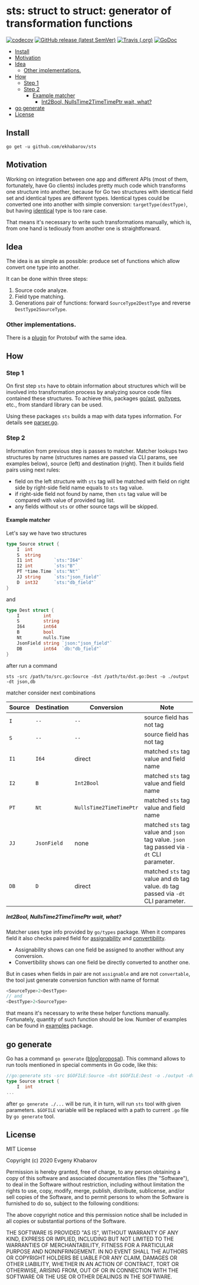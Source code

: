 # sts: struct to struct: generator of transformation functions

[![codecov](https://codecov.io/gh/ekhabarov/sts/branch/master/graph/badge.svg)](https://codecov.io/gh/ekhabarov/sts)
[![GitHub release (latest SemVer)](https://img.shields.io/github/v/release/ekhabarov/sts)](https://github.com/ekhabarov/sts/releases)
[![Travis (.org)](https://img.shields.io/travis/ekhabarov/sts)](https://travis-ci.org/ekhabarov/sts)
[![GoDoc](https://godoc.org/https://godoc.org/github.com/ekhabarov/sts?status.svg)](https://godoc.org/github.com/ekhabarov/sts)

<!-- vim-markdown-toc GFM -->

* [Install](#install)
* [Motivation](#motivation)
* [Idea](#idea)
  * [Other implementations.](#other-implementations)
* [How](#how)
  * [Step 1](#step-1)
  * [Step 2](#step-2)
    * [Example matcher](#example-matcher)
      * [Int2Bool, NullsTime2TimeTimePtr wait, what?](#int2bool-nullstime2timetimeptr-wait-what)
* [go generate](#go-generate)
* [License](#license)

<!-- vim-markdown-toc -->

## Install

```shell
go get -u github.com/ekhabarov/sts
```

## Motivation
Working on integration between one app and different APIs (most of them,
fortunately, have Go clients) includes pretty much code which transforms one
structure into another, because for Go two structures with identical field set
and identical types are different types. Identical types could be converted one
into another with simple conversion: `targetType(destType)`, but having
[identical](https://golang.org/ref/spec#Type_identity) type is too rare case.

That means it's necessary to write such transformations manually, which is, from
one hand is tediously from another one is straightforward.

## Idea
The idea is as simple as possible: produce set of functions which allow convert
one type into another.

It can be done within three steps:

1. Source code analyze.
1. Field type matching.
1. Generations pair of functions: forward `SourceType2DestType` and reverse `DestType2SourceType`.

### Other implementations.
There is a [plugin](http://github.com/bold-commerce/protoc-gen-struct-transformer) for Protobuf with the same idea.

## How

### Step 1
On first step `sts` have to obtain information about structures which will be
involved into transformation process by analyzing source code files contained
these structures. To achieve this, packages [go/ast](https://golang.org/pkg/go/ast), [go/types](https://golang.org/pkg/go/types), etc., from
standard library can be used.

Using these packages `sts` builds a map with data types information. For details
see [parser.go](./parser.go).

### Step 2
Information from previous step is passes to matcher. Matcher lookups two
structures by name (structures names are passed via CLI params, see examples
below), source (left) and destination (right). Then it builds field pairs using
next rules:

* field on the left structure with `sts` tag will be matched with field on right side by right-side field name equals to `sts` tag value.
* if right-side field not found by name, then `sts` tag value will be compared with value of provided tag list.
* any fields without `sts` or other source tags will be skipped.

#### Example matcher
Let's say we have two structures

```go
type Source struct {
	I  int
	S  string
	I1 int        `sts:"I64"`
	I2 int        `sts:"B"`
	PT *time.Time `sts:"Nt"`
	JJ string     `sts:"json_field"`
	D  int32      `sts:"db_field"`
}
```

and

```go
type Dest struct {
	I         int
	S         string
	I64       int64
	B         bool
	Nt        nulls.Time
	JsonField string `json:"json_field"`
	DB        int64  `db:"db_field"`
}
```

after run a command

```shell
sts -src /path/to/src.go:Source -dst /path/to/dst.go:Dest -o ./output -dt json,db
```

matcher consider next combinations


Source | Destination | Conversion              | Note
-------|-------------|-------------------------|------
 `I`   | `--`        | `--`                    | source field has not tag
 `S`   | `--`        | `--`                    | source field has not tag
 `I1`  | `I64`       | direct                  | matched `sts` tag value and field name
 `I2`  | `B`         | `Int2Bool`              | matched `sts` tag value and field name
 `PT`  | `Nt`        | `NullsTime2TimeTimePtr` | matched `sts` tag value and field name
`JJ`   | `JsonField` | none                    | matched `sts` tag value and `json` tag value. `json` tag passed via `-dt` CLI parameter.
`DB`   | `D`         | direct                  | matched `sts` tag value and `db` tag value. `db` tag passed via `-dt` CLI parameter.


##### Int2Bool, NullsTime2TimeTimePtr wait, what?
Matcher uses type info provided by `go/types` package. When it compares field it
also checks paired field for [assignability](https://golang.org/pkg/go/types/#AssignableTo) and [convertibility](https://golang.org/pkg/go/types/#ConvertibleTo).
* Assignability shows can one field be assigned to another without any conversion.
* Convertibility shows can one field be directly converted to another one.

But in cases when fields in pair are not `assignable` and are not `convertable`,
the tool just generate conversion function with name of format

```go
<SourceType>2<DestType>
// and
<DestType>2<SourceType>
```

that means it's necessary to write these helper functions manually. Fortunately,
quantity of such function should be low. Number of examples can be found in
[examples](./examples/output/helpers.go) package.


## go generate
Go has a command `go generate` ([blog](https://blog.golang.org/generate)|[proposal](https://docs.google.com/document/d/1V03LUfjSADDooDMhe-_K59EgpTEm3V8uvQRuNMAEnjg/edit)).
This command allows to run tools mentioned in special comments in Go code, like
this:

```go
//go:generate sts -src $GOFILE:Source -dst $GOFILE:Dest -o ./output -dt json,db
type Source struct {
	I  int
...
```

after `go generate ./...` will be run, it in turn, will run `sts` tool with
given parameters. `$GOFILE` variable will be replaced with a path to current
`.go` file by `go generate` tool.


## License

MIT License

Copyright (c) 2020 Evgeny Khabarov

Permission is hereby granted, free of charge, to any person obtaining a copy
of this software and associated documentation files (the "Software"), to deal
in the Software without restriction, including without limitation the rights
to use, copy, modify, merge, publish, distribute, sublicense, and/or sell
copies of the Software, and to permit persons to whom the Software is
furnished to do so, subject to the following conditions:

The above copyright notice and this permission notice shall be included in all
copies or substantial portions of the Software.

THE SOFTWARE IS PROVIDED "AS IS", WITHOUT WARRANTY OF ANY KIND, EXPRESS OR
IMPLIED, INCLUDING BUT NOT LIMITED TO THE WARRANTIES OF MERCHANTABILITY,
FITNESS FOR A PARTICULAR PURPOSE AND NONINFRINGEMENT. IN NO EVENT SHALL THE
AUTHORS OR COPYRIGHT HOLDERS BE LIABLE FOR ANY CLAIM, DAMAGES OR OTHER
LIABILITY, WHETHER IN AN ACTION OF CONTRACT, TORT OR OTHERWISE, ARISING FROM,
OUT OF OR IN CONNECTION WITH THE SOFTWARE OR THE USE OR OTHER DEALINGS IN THE
SOFTWARE.

